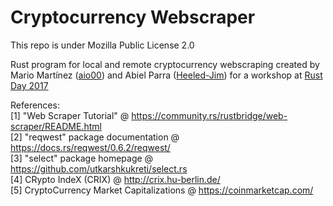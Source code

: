 <h1>Cryptocurrency Webscraper</h1>

This repo is under Mozilla Public License 2.0

Rust program for local and remote cryptocurrency webscraping created by Mario Martínez (<a href="https://github.com/aio00">aio00</a>) and Abiel Parra (<a href="https://github.com/Heeled-Jim">Heeled-Jim</a>) for a workshop
at <a href="https://2017.rustday.mx">Rust Day 2017</a>

References:
<br>[1] "Web Scraper Tutorial" @ https://community.rs/rustbridge/web-scraper/README.html
<br>[2] "reqwest" package documentation @ https://docs.rs/reqwest/0.6.2/reqwest/
<br>[3] "select" package homepage @ https://github.com/utkarshkukreti/select.rs
<br>[4] CRypto IndeX (CRIX) @ http://crix.hu-berlin.de/
<br>[5] CryptoCurrency Market Capitalizations @ https://coinmarketcap.com/
